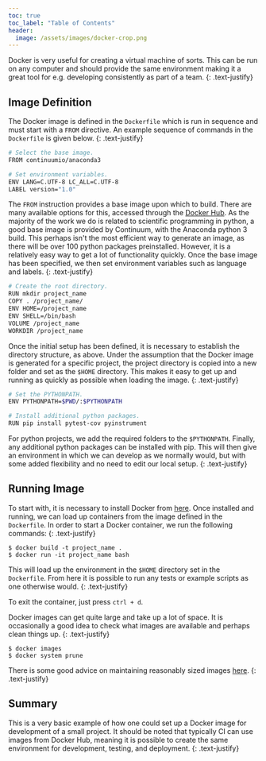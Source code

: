 ```yaml
---
toc: true
toc_label: "Table of Contents"
header:
  image: /assets/images/docker-crop.png
---
```

Docker is very useful for creating a virtual machine of sorts. This can be run
on any computer and should provide the same environment making it a great tool
for e.g. developing consistently as part of a team.
{: .text-justify}


## Image Definition

The Docker image is defined in the `Dockerfile` which is run in sequence and
must start with a `FROM` directive. An example sequence of commands in the
`Dockerfile` is given below.
{: .text-justify}

  ```bash
  # Select the base image.
  FROM continuumio/anaconda3

  # Set environment variables.
  ENV LANG=C.UTF-8 LC_ALL=C.UTF-8
  LABEL version="1.0"
  ```

The `FROM` instruction provides a base image upon which to build. There are
many available options for this, accessed through the
[Docker Hub](https://hub.docker.com). As the majority of the work we do is
related to scientific programming in python, a good base image is provided by
Continuum, with the Anaconda python 3 build. This perhaps isn't the most
efficient way to generate an image, as there will be over 100 python packages
preinstalled. However, it is a relatively easy way to get a lot of
functionality quickly. Once the base image has been specified, we then set
environment variables such as language and labels.
{: .text-justify}

  ```bash
  # Create the root directory.
  RUN mkdir project_name
  COPY . /project_name/
  ENV HOME=/project_name
  ENV SHELL=/bin/bash
  VOLUME /project_name
  WORKDIR /project_name
  ```

Once the initial setup has been defined, it is necessary to establish the
directory structure, as above. Under the assumption that the Docker image is
generated for a specific project, the project directory is copied into a new
folder and set as the `$HOME` directory. This makes it easy to get up and
running as quickly as possible when loading the image.
{: .text-justify}

  ```bash
  # Set the PYTHONPATH.
  ENV PYTHONPATH=$PWD/:$PYTHONPATH

  # Install additional python packages.
  RUN pip install pytest-cov pyinstrument
  ```

For python projects, we add the required folders to the `$PYTHONPATH`. Finally,
any additional python packages can be installed with pip. This will then give
an environment in which we can develop as we normally would, but with some
added flexibility and no need to edit our local setup.
{: .text-justify}


## Running Image

To start with, it is necessary to install Docker from
[here](https://www.docker.com). Once installed and running, we can load up
containers from the image defined in the `Dockerfile`. In order to start a
Docker container, we run the following commands:
{: .text-justify}

  ```shell
  $ docker build -t project_name .
  $ docker run -it project_name bash
  ```

This will load up the environment in the `$HOME` directory set in the
`Dockerfile`. From here it is possible to run any tests or example scripts as
one otherwise would.
{: .text-justify}

To exit the container, just press `ctrl + d`.

Docker images can get quite large and take up a lot of space. It is
occasionally a good idea to check what images are available and perhaps clean
things up.
{: .text-justify}

  ```shell
  $ docker images
  $ docker system prune
  ```

  There is some good advice on maintaining reasonably sized images
  [here](https://blog.codacy.com/five-ways-to-slim-your-docker-images-5f4bd68d29f1).
  {: .text-justify}


## Summary

This is a very basic example of how one could set up a Docker image for
development of a small project. It should be noted that typically CI can
use images from Docker Hub, meaning it is possible to create the same
environment for development, testing, and deployment.
{: .text-justify}
